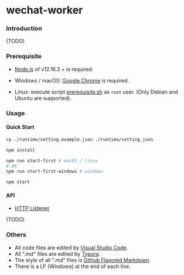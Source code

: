 # wechat-worker

### Introduction

(TODO)

### Prerequisite

- [Node.js](https://nodejs.org/) of v12.16.3 + is required.

- Windows / macOS: [Google Chrome](https://www.google.com/intl/en_us/chrome/) is required.

- Linux: execute script [prerequisite.sh](./prerequisite.sh) as `root` user. (Only Debian and Ubuntu are supported).

### Usage

#### Quick Start

``` sh
cp ./runtime/setting.example.json ./runtime/setting.json

npm install

npm run start-first # macOS / linux
# OR
npm run start-first-windows # windows

npm start
```

#### API

- [HTTP Listener](https://editor.swagger.io/?url=https%3a%2f%2fraw.githubusercontent.com%2fzzc-tongji%2fwechat-worker%2fmaster%2fdoc%2fhttp-listener.yaml)

(TODO)

### Others

- All code files are edited by [Visual Studio Code](https://code.visualstudio.com/).
- All ".md" files are edited by [Typora](http://typora.io/).
- The style of all ".md" files is [Github Flavored Markdown](https://guides.github.com/features/mastering-markdown/#GitHub-flavored-markdown).
- There is a LF (Windows) at the end of each line.


